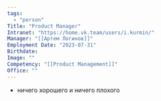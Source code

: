 ```yaml
---
tags:
  - "person"
Title: "Product Manager"
Intranet: "https://home.vk.team/users/i.kurmin/"
Manager: "[[Артем Логинов]]"
Employment Date: "2023-07-31"
Birthdate:
Image: ""
Competency: "[[Product Management]]"
Office: ""
---
```

- ничего хорошего и ничего плохого